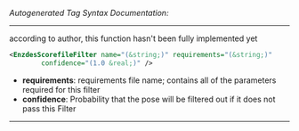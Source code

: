 _Autogenerated Tag Syntax Documentation:_

---
according to author, this function hasn't been fully implemented yet

```xml
<EnzdesScorefileFilter name="(&string;)" requirements="(&string;)"
        confidence="(1.0 &real;)" />
```

-   **requirements**: requirements file name; contains all of the parameters required for this filter
-   **confidence**: Probability that the pose will be filtered out if it does not pass this Filter

---
